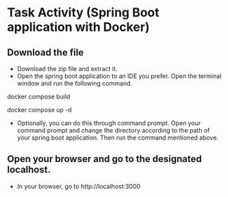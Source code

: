 # Task Activity (Spring Boot application with Docker)

## Download the file
- Download the zip file and extract it.
- Open the spring boot application to an IDE you prefer. Open the terminal window and run the following command.

docker compose build

docker compose up -d

- Optionally, you can do this through command prompt. Open your command prompt and change the directory according to the path of your spring boot application. Then run the command mentioned above.

## Open your browser and go to the designated localhost.
- In your browser, go to http://localhost:3000
